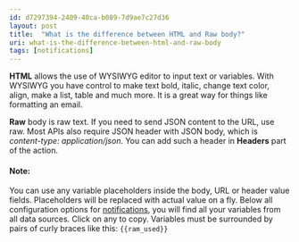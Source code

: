```yaml
---
id: d7297394-2409-40ca-b089-7d9ae7c27d36
layout: post
title:  "What is the difference between HTML and Raw body?"
uri: what-is-the-difference-between-html-and-raw-body
tags: [notifications]
---
```


**HTML** allows the use of WYSIWYG editor to input text or variables. With WYSIWYG you have control to make text bold, italic, change text color, align, make a list, table and much more. It is a great way for things like formatting an email.

<!-- more -->

**Raw** body is raw text. If you need to send JSON content to the URL, use raw. Most APIs also require JSON header with JSON body, which is _content-type: application/json_. You can add such a header in **Headers** part of the action.

#### Note:

You can use any variable placeholders inside the body, URL or header value fields. Placeholders will be replaced with actual value on a fly. Below all configuration options for [notifications](f7277d70-7b35-489b-b378-009a690e0a3f), you will find all your variables from all data sources. Click on any to copy. Variables must be surrounded by pairs of curly braces like this: `{{ram_used}}`